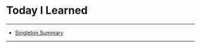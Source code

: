 # Today I Learned

---

- [Singleton Summary](https://vincentgeranium.github.io/ios,/swift/2019/10/14/SingletonSummary.html)

---